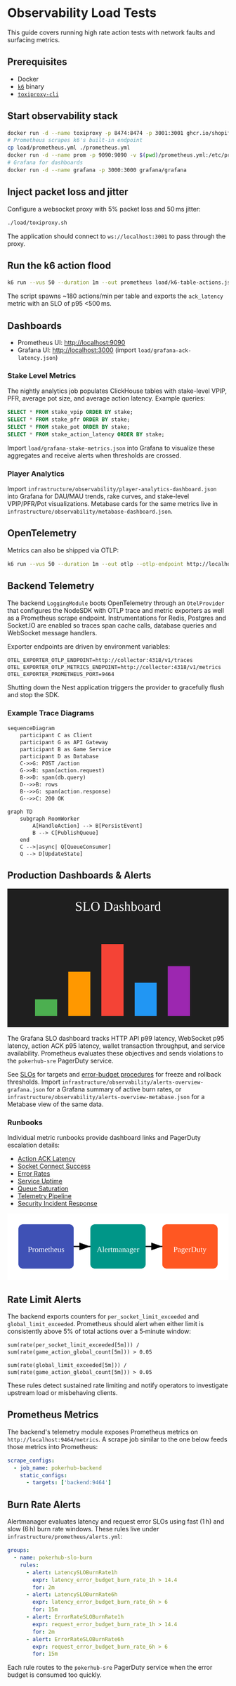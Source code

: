 # Observability Load Tests

This guide covers running high rate action tests with network faults and surfacing metrics.

## Prerequisites
- Docker
- [`k6`](https://k6.io) binary
- [`toxiproxy-cli`](https://github.com/Shopify/toxiproxy)

## Start observability stack
```sh
docker run -d --name toxiproxy -p 8474:8474 -p 3001:3001 ghcr.io/shopify/toxiproxy
# Prometheus scrapes k6's built-in endpoint
cp load/prometheus.yml ./prometheus.yml
docker run -d --name prom -p 9090:9090 -v $(pwd)/prometheus.yml:/etc/prometheus/prometheus.yml prom/prometheus
# Grafana for dashboards
docker run -d --name grafana -p 3000:3000 grafana/grafana
```

## Inject packet loss and jitter
Configure a websocket proxy with 5% packet loss and 50 ms jitter:
```sh
./load/toxiproxy.sh
```
The application should connect to `ws://localhost:3001` to pass through the proxy.

## Run the k6 action flood
```sh
k6 run --vus 50 --duration 1m --out prometheus load/k6-table-actions.js
```
The script spawns ~180 actions/min per table and exports the `ack_latency` metric with an SLO of p95 <500 ms.

## Dashboards
- Prometheus UI: <http://localhost:9090>
- Grafana UI: <http://localhost:3000> (import `load/grafana-ack-latency.json`)

### Stake Level Metrics

The nightly analytics job populates ClickHouse tables with stake-level VPIP,
PFR, average pot size, and average action latency. Example queries:

```sql
SELECT * FROM stake_vpip ORDER BY stake;
SELECT * FROM stake_pfr ORDER BY stake;
SELECT * FROM stake_pot ORDER BY stake;
SELECT * FROM stake_action_latency ORDER BY stake;
```

Import `load/grafana-stake-metrics.json` into Grafana to visualize these
aggregates and receive alerts when thresholds are crossed.

### Player Analytics

Import `infrastructure/observability/player-analytics-dashboard.json` into
Grafana for DAU/MAU trends, rake curves, and stake-level VPIP/PFR/Pot
visualizations. Metabase cards for the same metrics live in
`infrastructure/observability/metabase-dashboard.json`.

## OpenTelemetry
Metrics can also be shipped via OTLP:
```sh
k6 run --vus 50 --duration 1m --out otlp --otlp-endpoint http://localhost:4318 load/k6-table-actions.js
```

## Backend Telemetry

The backend `LoggingModule` boots OpenTelemetry through an `OtelProvider` that
configures the NodeSDK with OTLP trace and metric exporters as well as a
Prometheus scrape endpoint.  Instrumentations for Redis, Postgres and Socket.IO
are enabled so traces span cache calls, database queries and WebSocket message
handlers.

Exporter endpoints are driven by environment variables:

```
OTEL_EXPORTER_OTLP_ENDPOINT=http://collector:4318/v1/traces
OTEL_EXPORTER_OTLP_METRICS_ENDPOINT=http://collector:4318/v1/metrics
OTEL_EXPORTER_PROMETHEUS_PORT=9464
```

Shutting down the Nest application triggers the provider to gracefully flush
and stop the SDK.

### Example Trace Diagrams

```mermaid
sequenceDiagram
    participant C as Client
    participant G as API Gateway
    participant B as Game Service
    participant D as Database
    C->>G: POST /action
    G->>B: span(action.request)
    B->>D: span(db.query)
    D-->>B: rows
    B-->>G: span(action.response)
    G-->>C: 200 OK
```

```mermaid
graph TD
    subgraph RoomWorker
        A[HandleAction] --> B[PersistEvent]
        B --> C[PublishQueue]
    end
    C -->|async| Q[QueueConsumer]
    Q --> D[UpdateState]
```

## Production Dashboards & Alerts

![SLO Dashboard](images/slo-dashboard.svg)

The Grafana SLO dashboard tracks HTTP API p99 latency, WebSocket p95 latency,
action ACK p95 latency, wallet transaction throughput, and service availability.
Prometheus evaluates these objectives and sends violations to the
`pokerhub-sre` PagerDuty service.

See [SLOs](SLOs.md) for targets and [error-budget procedures](error-budget-procedures.md) for freeze and rollback thresholds. Import `infrastructure/observability/alerts-overview-grafana.json` for a Grafana summary of active burn rates, or `infrastructure/observability/alerts-overview-metabase.json` for a Metabase view of the same data.

### Runbooks

Individual metric runbooks provide dashboard links and PagerDuty escalation details:

- [Action ACK Latency](runbooks/action-ack-latency.md)
- [Socket Connect Success](runbooks/socket-connect-success.md)
- [Error Rates](runbooks/error-rates.md)
- [Service Uptime](runbooks/service-uptime.md)
- [Queue Saturation](runbooks/queue-saturation.md)
- [Telemetry Pipeline](runbooks/telemetry-pipeline.md)
- [Security Incident Response](security/incident-response.md)

![Alert Routing](images/alert-routing.svg)

## Rate Limit Alerts

The backend exports counters for `per_socket_limit_exceeded` and
`global_limit_exceeded`.  Prometheus should alert when either limit is
consistently above 5% of total actions over a 5‑minute window:

```promql
sum(rate(per_socket_limit_exceeded[5m])) / sum(rate(game_action_global_count[5m])) > 0.05
```

```promql
sum(rate(global_limit_exceeded[5m])) / sum(rate(game_action_global_count[5m])) > 0.05
```

These rules detect sustained rate limiting and notify operators to
investigate upstream load or misbehaving clients.

## Prometheus Metrics

The backend's telemetry module exposes Prometheus metrics on
`http://localhost:9464/metrics`. A scrape job similar to the one below feeds
those metrics into Prometheus:

```yaml
scrape_configs:
  - job_name: pokerhub-backend
    static_configs:
      - targets: ['backend:9464']
```

## Burn Rate Alerts

Alertmanager evaluates latency and request error SLOs using fast (1 h) and
slow (6 h) burn rate windows. These rules live under
`infrastructure/prometheus/alerts.yml`:

```yaml
groups:
  - name: pokerhub-slo-burn
    rules:
      - alert: LatencySLOBurnRate1h
        expr: latency_error_budget_burn_rate_1h > 14.4
        for: 2m
      - alert: LatencySLOBurnRate6h
        expr: latency_error_budget_burn_rate_6h > 6
        for: 15m
      - alert: ErrorRateSLOBurnRate1h
        expr: request_error_budget_burn_rate_1h > 14.4
        for: 2m
      - alert: ErrorRateSLOBurnRate6h
        expr: request_error_budget_burn_rate_6h > 6
        for: 15m
```

Each rule routes to the `pokerhub-sre` PagerDuty service when the error budget
is consumed too quickly.

